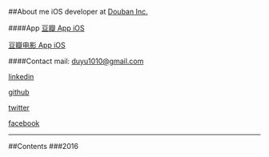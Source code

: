 ##About me
iOS developer at [Douban Inc.](https://www.douban.com/) 

####App
[豆瓣 App iOS](https://itunes.apple.com/cn/app/dou-ban/id907002334?mt=8)

[豆瓣电影 App iOS](https://itunes.apple.com/hk/app/dou-ban-dian-ying-quan-guo/id446745748?mt=8)

####Contact
mail: duyu1010@gmail.com

[linkedin](https://www.linkedin.com/in/%E6%9D%9C%E7%85%9C-%E9%BB%84-50b423b6?trk=nav_responsive_tab_profile_pic)

[github](https://github.intra.douban.com/huangduyu)

[twitter](https://twitter.com/bigyelow)

[facebook](https://www.facebook.com/duyu.huang.5)

---
##Contents
###2016
